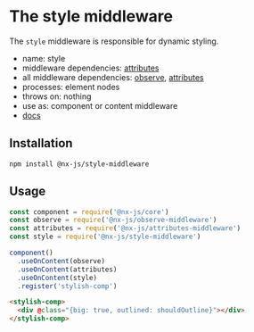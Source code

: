 # The style middleware

The `style` middleware is responsible for dynamic styling.

- name: style
- middleware dependencies: [attributes](https://github.com/nx-js/attributes-middleware)
- all middleware dependencies: [observe](https://github.com/nx-js/observe-middleware), [attributes](https://github.com/nx-js/attributes-middleware)
- processes: element nodes
- throws on: nothing
- use as: component or content middleware
- [docs](http://nx-framework.com/docs/middlewares/style)

## Installation

`npm install @nx-js/style-middleware`

## Usage

```js
const component = require('@nx-js/core')
const observe = require('@nx-js/observe-middleware')
const attributes = require('@nx-js/attributes-middleware')
const style = require('@nx-js/style-middleware')

component()
  .useOnContent(observe)
  .useOnContent(attributes)
  .useOnContent(style)
  .register('stylish-comp')
```

```html
<stylish-comp>
  <div @class="{big: true, outlined: shouldOutline}"></div>
</stylish-comp>
```
